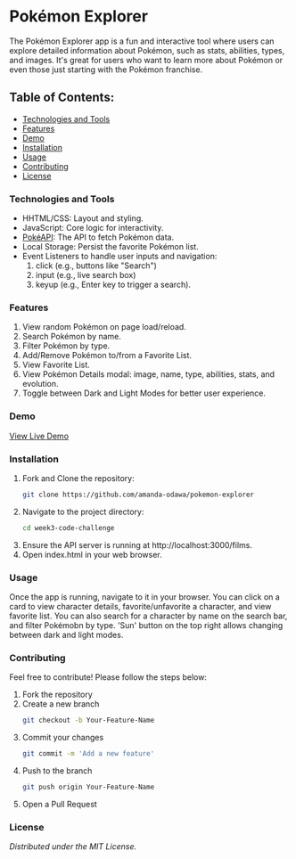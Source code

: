 # Pokémon Explorer
The Pokémon Explorer app is a fun and interactive tool where users can explore detailed information about Pokémon, such as stats, abilities, types, and images. It's great for users who want to learn more about Pokémon or even those just starting with the Pokémon franchise.

## Table of Contents:
- [Technologies and Tools](#technologies-and-tools)
- [Features](#features)
- [Demo](#demo)
- [Installation](#installation)
- [Usage](#usage)
- [Contributing](#contributing)
- [License](#license)

### Technologies and Tools
- HHTML/CSS: Layout and styling.
- JavaScript: Core logic for interactivity.
- [PokéAPI](https://pokeapi.co/): The API to fetch Pokémon data.
- Local Storage: Persist the favorite Pokémon list.
- Event Listeners to handle user inputs and navigation:
    1. click (e.g., buttons like "Search")
    2. input (e.g., live search box)
    3. keyup (e.g., Enter key to trigger a search).

### Features
1. View random Pokémon on page load/reload.
2. Search Pokémon by name.
3. Filter Pokémon by type.
4. Add/Remove Pokémon to/from a Favorite List.
5. View Favorite List.
6. View Pokémon Details modal: image, name, type, abilities, stats, and evolution.
7. Toggle between Dark and Light Modes for better user experience.

### Demo
[View Live Demo](https://amanda-odawa.github.io/pokemon-explorer/)

### Installation
1. Fork and Clone the repository:
    ```bash
    git clone https://github.com/amanda-odawa/pokemon-explorer
    ```
2. Navigate to the project directory:
    ```bash
    cd week3-code-challenge
    ```
3. Ensure the API server is running at http://localhost:3000/films.
4. Open index.html in your web browser.

### Usage
Once the app is running, navigate to it in your browser. 
You can click on a card to view character details, favorite/unfavorite a character, and view favorite list. 
You can also search for a character by name on the search bar, and filter Pokémobn by type. 'Sun' button on the top right allows changing between dark and light modes.

### Contributing
Feel free to contribute! Please follow the steps below:
1. Fork the repository
2. Create a new branch
   ```bash
   git checkout -b Your-Feature-Name
    ```
3. Commit your changes
    ```bash
    git commit -m 'Add a new feature'
    ```
4. Push to the branch
    ```bash
    git push origin Your-Feature-Name
    ```
5. Open a Pull Request

### License
*Distributed under the MIT License.*